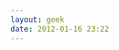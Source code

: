 ```yaml
---
layout: geek
date: 2012-01-16 23:22
---
```

<pre id='1' style='display:none'>
localhost$ <span id="2" style="display:none">ssh jon@interoperate.co.uk</span>
<span id="3" style="display:none">jon@interoperate.co.uk's password:</span>
<span id="4" style="display:none">Last login: Fri Oct  7 12:26:12 2011 from host-92-27-7-204.static.as13285.net</span>
<span id="5" style="display:none">Have a lot of fun...</span>
<span id='6' style='display:none'>interoperate.co.uk$ <span id="7" style="display:none">tree -d ~</span>
<span id="8" style="display:none">/home/jon
.
├── <a href="/about">about</a>
├── code
|   ├── <a href="http://github.com/steveklabnik/">github_profile</a>
|   ├── <a href="http://github.com/hacketyhack/">hackety_hack</a>
|   ├── <a href="http://github.com/shoes/">shoes</a>
|   ├── <a href="http://github.com/steveklabnik/crows/">crows</a>
|   ├── <a href="http://github.com/hotsh">hackers of the severed hand</a>
|   └── <span class="symlink">other_stuff</span> -&gt; <a href="/dev/null">/dev/null</a>
├── writing
|   ├── <a href="http://blog.steveklabnik.com/">personal_blog</a>
|   ├── <a href="http://timelessrepo.com/">timeless</a>
|   ├── <a href="http://thechangelog.com/">the_changelog</a>
|   ├── <a href="http://blog.hackety-hack.com/">hackety_hack</a>
|   └── <a href="http://blog.shoesrb.com/">shoes</a>
├── projects
|   ├── <a href="http://rstat.us">rstat.us</a>
|   ├── <a href="http://hackety-hack.com/">hackety_hack</a>
|   ├── <a href="http://shoesrb.com/">shoes</a>
|   └── <a href="http://crowsne.st/">crows</a>
└── social_media
    ├── <a href="https://twitter.com/#!/Interoper8">twitter</a>
    ├── <a href="http://www.facebook.com/pages/Interoperate/344511882244934">facebook</a>
    ├── <a href="http://www.linkedin.com/in/jonwade">linkedin</a>
    └── <a href="https://plus.google.com/109744129508056468090">google+</a>
interoperate.co.uk$ <span id="cursor">&nbsp;</span></span></span>
</pre>
